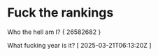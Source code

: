 # Fuck the rankings

Who the hell am I?
{ 26582682 }

What fucking year is it?
[ 2025-03-21T06:13:20Z ]
